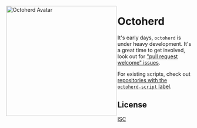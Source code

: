 <a href="https://myoctocat.dev/@gr2m/octoherd/"><img alt="Octoherd Avatar" src="https://raw.githubusercontent.com/octoherd/cli/main/assets/octoherd.gif" width=300 height=300 align=left></a>

# Octoherd

It's early days, `octoherd` is under heavy development. It's a great time to get involved, look out for ["pull request welcome" issues](https://github.com/issues?q=is%3Aopen+org%3Aoctoherd+label%3A%22pull+request+welcome%22).

For existing scripts, check out [repositories with the `octoherd-script` label](https://github.com/topics/octoherd-script).

## License

[ISC](LICENSE)

